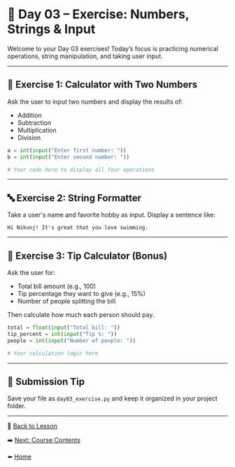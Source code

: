 # 🧠 Day 03 – Exercise: Numbers, Strings & Input

Welcome to your Day 03 exercises! Today’s focus is practicing numerical operations, string manipulation, and taking user input.

---

## 🔢 Exercise 1: Calculator with Two Numbers

Ask the user to input two numbers and display the results of:
- Addition
- Subtraction
- Multiplication
- Division

```python
a = int(input("Enter first number: "))
b = int(input("Enter second number: "))

# Your code here to display all four operations
```

---

## 🔤 Exercise 2: String Formatter

Take a user's name and favorite hobby as input. Display a sentence like:

```
Hi Nikunj! It's great that you love swimming.
```
---

## 🧮 Exercise 3: Tip Calculator (Bonus)

Ask the user for:
- Total bill amount (e.g., 100)
- Tip percentage they want to give (e.g., 15%)
- Number of people splitting the bill

Then calculate how much each person should pay.

```python
total = float(input("Total bill: "))
tip_percent = int(input("Tip %: "))
people = int(input("Number of people: "))

# Your calculation logic here
```

---

## 📝 Submission Tip
Save your file as `day03_exercise.py` and keep it organized in your project folder.

---

🧠 [Back to Lesson](./lesson.md)

➡️ [Next: Course Contents](../CourseContents.md)

⬅️ [Home](../index.md)
